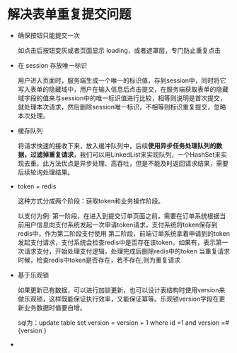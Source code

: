 # 解决表单重复提交问题

- 确保按钮只能提交一次

  如点击后按钮变灰或者页面显示 loading，或者遮罩层，专门防止重复点击

- 在 session 存放唯一标识

  用户进入页面时，服务端生成一个唯一的标识值，存到session中，同时将它写入表单的隐藏域中，用户在输入信息后点击提交，在服务端获取表单的隐藏域字段的值来与session中的唯一标识值进行比较，相等则说明是首次提交，就处理本次请求，然后删除session唯一标识，不相等则标识重复提交，忽略本次处理。

- 缓存队列

  将请求快速的接收下来，放入缓冲队列中，后续**使用异步任务处理队列的数据，过滤掉重复请求**，我们可以用LinkedList来实现队列，一个HashSet来实现去重。此方法优点是异步处理、高吞吐，但是不能及时返回请求结果，需要后续轮询处理结果。

- token + redis

  这种方式分成两个阶段：获取token和业务操作阶段。

  以支付为例:
   第一阶段，在进入到提交订单页面之前，需要在订单系统根据当前用户信息向支付系统发起一次申请token请求，支付系统将token保存到redis中，作为第二阶段支付使用 第二阶段，前端订单系统拿着申请到的token发起支付请求，支付系统会检查redis中是否存在该token，如果有，表示第一次请求支付，开始处理支付逻辑，处理完成后删除redis中的token 当重复请求时候，检查redis中token是否存在，若不存在,则为重复请求

- 基于乐观锁

  如果更新已有数据，可以进行加锁更新，也可以设计表结构时使用version来做乐观锁，这样既能保证执行效率，又能保证幂等。乐观锁version字段在更新业务数据时值要自增。

  sql为：update table set version = version + 1 where id =1 and version =#{version }

- 